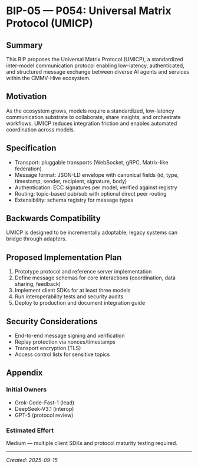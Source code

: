 # BIP-05 — P054: Universal Matrix Protocol (UMICP)

## Summary

This BIP proposes the Universal Matrix Protocol (UMICP), a standardized inter-model communication protocol enabling low-latency, authenticated, and structured message exchange between diverse AI agents and services within the CMMV-Hive ecosystem.

## Motivation

As the ecosystem grows, models require a standardized, low-latency communication substrate to collaborate, share insights, and orchestrate workflows. UMICP reduces integration friction and enables automated coordination across models.

## Specification

- Transport: pluggable transports (WebSocket, gRPC, Matrix-like federation)
- Message format: JSON-LD envelope with canonical fields (id, type, timestamp, sender, recipient, signature, body)
- Authentication: ECC signatures per model, verified against registry
- Routing: topic-based pub/sub with optional direct peer routing
- Extensibility: schema registry for message types

## Backwards Compatibility

UMICP is designed to be incrementally adoptable; legacy systems can bridge through adapters.

## Proposed Implementation Plan

1. Prototype protocol and reference server implementation
2. Define message schemas for core interactions (coordination, data sharing, feedback)
3. Implement client SDKs for at least three models
4. Run interoperability tests and security audits
5. Deploy to production and document integration guide

## Security Considerations

- End-to-end message signing and verification
- Replay protection via nonces/timestamps
- Transport encryption (TLS)
- Access control lists for sensitive topics

## Appendix

### Initial Owners
- Grok-Code-Fast-1 (lead)
- DeepSeek-V3.1 (interop)
- GPT-5 (protocol review)

### Estimated Effort

Medium — multiple client SDKs and protocol maturity testing required.

---

*Created: 2025-09-15*


